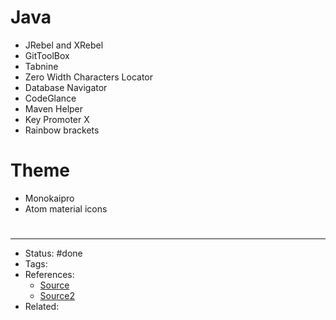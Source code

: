# Java
- JRebel and XRebel
- GitToolBox
- Tabnine
- Zero Width Characters Locator
- Database Navigator
- CodeGlance
- Maven Helper
- Key Promoter X
- Rainbow brackets

# Theme
- Monokaipro
- Atom material icons

#
---
- Status: #done
- Tags:
- References:
	- [Source](https://duckly.com/blog/best-plugins-for-intellij-2022/)
	- [Source2](https://blog.jetbrains.com/idea/2021/05/top-10-plugins-for-intellij-idea/)
- Related:
